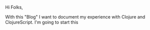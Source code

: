 Hi Folks,

With this "Blog" I want to document my experience with Clojure and ClojureScript. I'm going to start this 
